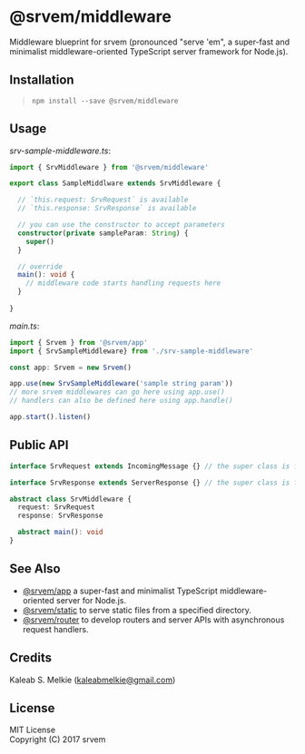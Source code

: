# @srvem/middleware
Middleware blueprint for srvem (pronounced \"serve 'em\", a super-fast and minimalist middleware-oriented TypeScript server framework for Node.js).
  
## Installation
> `npm install --save @srvem/middleware`
  
## Usage
_srv-sample-middleware.ts_:
```typescript
import { SrvMiddleware } from '@srvem/middleware'

export class SampleMiddlware extends SrvMiddleware {

  // `this.request: SrvRequest` is available
  // `this.response: SrvResponse` is available

  // you can use the constructor to accept parameters
  constructor(private sampleParam: String) {
    super()
  }

  // override
  main(): void {
    // middleware code starts handling requests here
  }
  
}

```
  
_main.ts_:
```typescript
import { Srvem } from '@srvem/app'
import { SrvSampleMiddleware} from './srv-sample-middleware'

const app: Srvem = new Srvem()

app.use(new SrvSampleMiddleware('sample string param'))
// more srvem middlewares can go here using app.use()
// handlers can also be defined here using app.handle()

app.start().listen()

```
  
## Public API
```typescript
interface SrvRequest extends IncomingMessage {} // the super class is from the built-in 'http' module

interface SrvResponse extends ServerResponse {} // the super class is from the built-in 'http' module

abstract class SrvMiddleware {
  request: SrvRequest
  response: SrvResponse

  abstract main(): void
}

```
  
## See Also
- [@srvem/app](https://github.com/srvem/app) a super-fast and minimalist TypeScript middleware-oriented server for Node.js.
- [@srvem/static](https://github.com/srvem/static) to serve static files from a specified directory.
- [@srvem/router](https://github.com/srvem/router) to develop routers and server APIs with asynchronous request handlers.
  
## Credits
Kaleab S. Melkie (<kaleabmelkie@gmail.com>)
  
## License
MIT License  
Copyright (C) 2017 srvem
